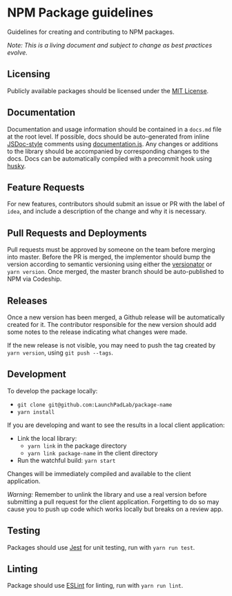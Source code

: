 # NPM Package guidelines

Guidelines for creating and contributing to NPM packages.

*Note: This is a living document and subject to change as best practices evolve.*

## Licensing

Publicly available packages should be licensed under the [MIT License](https://opensource.org/licenses/MIT).

## Documentation
Documentation and usage information should be contained in a `docs.md` file at the root level. If possible, docs should be auto-generated from inline [JSDoc-style](http://usejsdoc.org/) comments using [documentation.js](https://github.com/documentationjs/documentation).
Any changes or additions to the library should be accompanied by corresponding changes to the docs. Docs can be automatically compiled with a precommit hook using [husky](https://github.com/typicode/husky).

## Feature Requests
For new features, contributors should submit an issue or PR with the label of `idea`, and include a description of the change and why it is necessary.

## Pull Requests and Deployments
Pull requests must be approved by someone on the team before merging into master. Before the PR is merged, the implementor should bump the version according to semantic versioning using either the [versionator](https://github.com/LaunchPadLab/versionator) or `yarn version`. 
Once merged, the master branch should be auto-published to NPM via Codeship.

## Releases
Once a new version has been merged, a Github release will be automatically created for it. The contributor responsible for the new version should add some notes to the release indicating what changes were made.

If the new release is not visible, you may need to push the tag created by `yarn version`, using `git push --tags`.

## Development

To develop the package locally:
* `git clone git@github.com:LaunchPadLab/package-name`
* `yarn install`

If you are developing and want to see the results in a local client application:
* Link the local library:
  * `yarn link` in the package directory
  * `yarn link package-name` in the client directory
* Run the watchful build: `yarn start`

Changes will be immediately compiled and available to the client application.

*Warning:* Remember to unlink the library and use a real version before submitting a pull request for the client application. Forgetting to do so may cause you to push up code which works locally but breaks on a review app.

## Testing
Packages should use [Jest](https://facebook.github.io/jest/) for unit testing, run with `yarn run test`.

## Linting
Package should use [ESLint](http://eslint.org/) for linting, run with `yarn run lint`.
